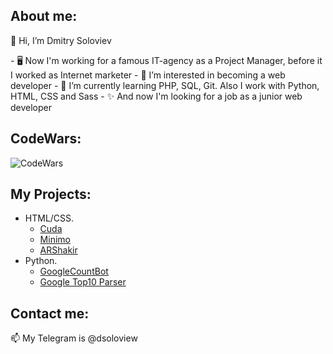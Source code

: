 ## About me:

<p>👋 Hi, I’m Dmitry Soloviev</p>
- 🖥 Now I'm working for a famous IT-agency as a Project Manager, before it I worked as Internet marketer
- 👀 I’m interested in becoming a web developer
- 🌱 I’m currently learning PHP, SQL, Git. Also I work with Python, HTML, CSS and Sass
- ✨ And now I'm looking for a job as a junior web developer

## CodeWars:
![CodeWars](https://www.codewars.com/users/dsoloview/badges/large)

## My Projects:
- HTML/CSS.
    - [Cuda](https://github.com/dsoloview/Cuda)
    - [Minimo](https://github.com/dsoloview/Minimo)
    - [ARShakir](https://github.com/dsoloview/ARShakir)
- Python.
    - [GoogleCountBot](https://github.com/dsoloview/GoogleCountBot)
    - [Google Top10 Parser](https://github.com/dsoloview/Google_Top10_Parser)

## Contact me:
📫 My Telegram is @dsoloview
